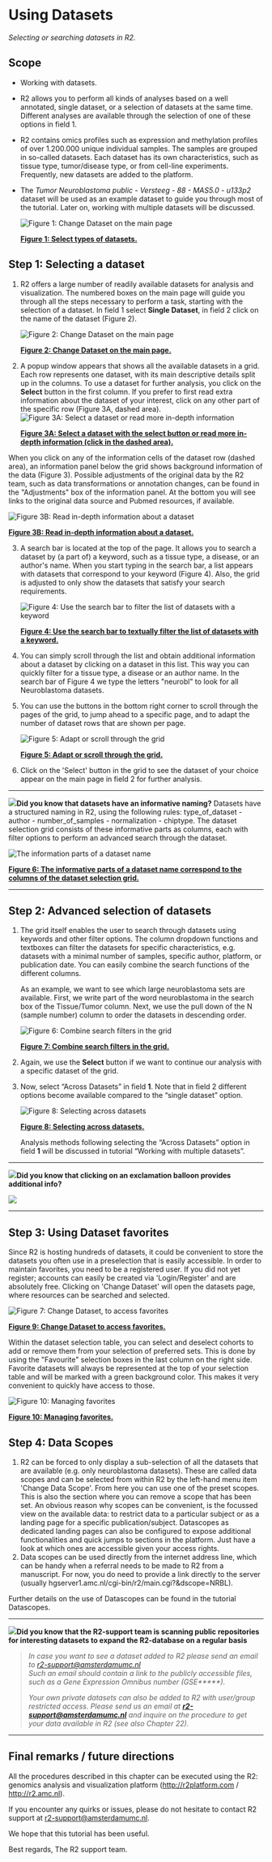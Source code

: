<a id="using_datasets"> </a>

Using Datasets
==============

*Selecting or searching datasets in R2.*

Scope
-----

- Working with datasets.
- R2 allows you to perform all kinds of analyses based on a well
    annotated, single dataset, or a selection of datasets at the
    same time. Different analyses are available through the selection
    of one of these options in field 1.
- R2 contains omics profiles such as expression and methylation profiles of over 1.200.000 unique
    individual samples. The samples are grouped in so-called datasets. Each dataset has its own characteristics, 
    such as tissue type, tumor/disease type, or from cell-line experiments. Frequently, new datasets are added to the platform.
- The *Tumor Neuroblastoma public - Versteeg - 88 - MAS5.0 -
    u133p2* dataset will be used as an example dataset to guide you
    through most of the tutorial. Later on, working with multiple
    datasets will be discussed.

   ![](_static/images/Usingdatasets/Usingdatasets_type.png "Figure 1: Change Dataset on the main page")

   [**Figure 1: Select types of datasets.**](_static/images/Usingdatasets_type.png)



Step 1: Selecting a dataset
---------------

1. R2 offers a large number of readily available datasets for analysis and visualization.
    The numbered boxes on the main page will guide you through all the steps necessary to perform a task, starting
    with the selection of a dataset. In field 1 select **Single Dataset**, in field 2 click on the name of the dataset (Figure 2).
	
    ![](_static/images/Usingdatasets/UsingDataset_selectv1a.png "Figure 2: Change Dataset on the main page")
	
    [**Figure 2: Change Dataset on the main page.**](_static/images/UsingDataset_selectv1a.png)

	
2. A popup window appears that shows all the available datasets in a grid. Each row represents one dataset, with its 
   main descriptive details split up in the columns. To use a dataset for further analysis, you click on the **Select** button in the first column. 
   If you prefer to first read extra information about the dataset of your interest, click on any other part of the specific row (Figure 3A, dashed area).
   ![](_static/images/Usingdatasets/UsingDataset_select_selectbutton.png "Figure 3A: Select a dataset or read more in-depth information")

   [**Figure 3A: Select a dataset with the select button or read more in-depth information (click in the dashed area).**](_static/images/Usingdatasets/UsingDataset_select_selectbutton.png)  

 When you click on any of the information cells of the dataset row (dashed area), an information panel below the grid 
 shows background information of the data (Figure 3). Possible adjustments of the original data by the R2 team, such as 
 data transformations or annotation changes, can be found in the "Adjustments" box of the information panel. At the bottom 
 you will see links to the original data source and Pubmed resources, if available. 

![](_static/images/Usingdatasets/UsingDataset_click_information.png "Figure 3B: Read in-depth information about a dataset")
	
[**Figure 3B:  Read in-depth information about a dataset.**](_static/images/Usingdatasets/UsingDataset_click_information.png) 

3. A search bar is located at the top of the page. It allows you to search a dataset by (a part of) a keyword, such as a tissue type, 
   a disease, or an author's name. When you start typing in the search bar, a list appears with datasets that 
   correspond to your keyword (Figure 4). Also, the grid is adjusted to only show the datasets that satisfy your search requirements.

   ![](_static/images/Usingdatasets/UsingDataset_select_dropdown_text.png "Figure 4: Use the search bar to filter the list of datasets with a keyword")

   [**Figure 4: Use the search bar to textually filter the list of datasets with a keyword.**](_static/images/Usingdatasets/UsingDataset_select_dropdown_text.png)  
   
4. You can simply scroll through the list and obtain additional information about a dataset by clicking on a dataset in this list.
   This way you can quickly filter for a tissue type, a disease or an author name. In the search bar of Figure 4 we type the letters "neurobl" to look for all Neuroblastoma datasets. 
   
5. You can use the buttons in the bottom right corner to scroll through the pages of the grid, to jump ahead to a specific page, and to adapt the number of dataset rows that are shown per page. 

    ![](_static/images/Usingdatasets/UsingDataset_scroll_through_grid.png "Figure 5: Adapt or scroll through the grid")
	
    [**Figure 5: Adapt or scroll through the grid.**](_static/images/Usingdatastes/UsingDataset_scroll_through_grid.png) 
    
6. Click on the 'Select' button in the grid to see the dataset of your choice appear on the main page in field 2 for further analysis.



----------

  ![](_static/images/R2d2_logo.png)**Did you know that datasets have an informative naming?**   Datasets have a structured naming in R2, using the following rules: type_of_dataset - author - number_of_samples - normalization - chiptype. The dataset selection grid consists of these informative parts as columns, each with filter options to perform an advanced search through the dataset.

  ![](_static/images/Usingdatasets/UsingDataset_understanding_dataset_names.png "The information parts of a dataset name")
	
  [**Figure 6: The informative parts of a dataset name correspond to the columns of the dataset selection grid.**](_static/images/Usingdatasets/UsingDataset_understanding_dataset_names.png) 

----------


Step 2: Advanced selection of datasets
---------------

1. The grid itself enables the user to search through datasets using keywords and other filter options. 
   The column dropdown functions and textboxes can filter the datasets for specific characteristics, e.g. datasets 
   with a minimal number of samples, specific author, platform, or publication date. You can easily combine the 
   search functions of the different columns.  
  
   As an example, we want to see which large neuroblastoma sets are available. First, we write part of the word 
   neuroblastoma in the search box of the Tissue/Tumor column. Next, we use the pull down of the N (sample number) column 
   to order the datasets in descending order. 
	
    ![](_static/images/Usingdatasets/UsingDataset_combine_grid_filters.png "Figure 6: Combine search filters in the grid")
	
    [**Figure 7: Combine search filters in the grid.**](_static/images/Usingdatasets/UsingDataset_combine_grid_filters.png)
	
2. Again, we use the **Select** button if we want to continue our analysis with a specific dataset of the grid. 
	
3. Now, select “Across Datasets” in field **1**. Note that in field 2
    different options become available compared to the “single
    dataset” option.
   
    ![](_static/images/Usingdatasets/UsingDatasets_SelectAcrossDatasetsInR2v1.png "Figure 8: Selecting across datasets")
	
    [**Figure 8: Selecting across datasets.**](_static/images/Usingdatasets/UsingDatasets_SelectAcrossDatasetsInR2v1.png)
	
    Analysis methods following selecting the “Across Datasets” option in field **1** will be discussed in tutorial “Working with multiple datasets”.  


-------------
 ![](_static/images/R2d2_logo.png)**Did you know that clicking on an exclamation balloon provides additional info?**      

 ![](_static/images/Usingdatasets/UsingDatasets_information_balloonv1a.png)

-------------


Step 3: Using Dataset favorites
---------------

Since R2 is hosting hundreds of datasets, it could be convenient to store the datasets you often use in a preselection that 
is easily accessible. In order to maintain favorites, you need to be a registered user. If you did not yet register; 
accounts can easily be created via 'Login/Register' and are absolutely free. Clicking on 'Change Dataset' will open the 
datasets page, where resources can be searched and selected.

![](_static/images/Usingdatasets/UsingDataset_selectv1a.png  "Figure 7: Change Dataset, to access favorites")
	
[**Figure 9: Change Dataset to access favorites.**](_static/images/Usingdatasets/UsingDataset_selectv1a.png)

Within the dataset selection table, you can select and deselect cohorts to add or remove them from your selection of 
preferred sets. This is done by using the "Favourite" selection boxes in the last column on the right side. Favorite 
datasets will always be represented at the top of your selection table and will be marked with a green background 
color. This makes it very convenient to quickly have access to those. 

![](_static/images/Usingdatasets/UsingDataset_selectfav.png "Figure 10: Managing favorites")
	
[**Figure 10: Managing favorites.**](_static/images/Usingdatasets/UsingDataset_selectfav.png)


Step 4: Data Scopes
---------------

1. R2 can be forced to only display a sub-selection of all the datasets that are available (e.g. only neuroblastoma datasets). 
    These are called data scopes and can be selected from within R2 by the left-hand menu item 'Change Data Scope'. 
    From here you can use one of the preset scopes. 
    This is also the section where you can remove a scope that has been set. 
    An obvious reason why scopes can be convenient, is the focussed view on the available data: 
    to restrict data to a particular subject or as a landing page for a specific publication/subject.
    Datascopes as dedicated landing pages can also be configured to expose additional functionalities and quick jumps to sections in the platform. 
    Just have a look at which ones are accessible given your access rights.  
2. Data scopes can be used directly from the internet address line, which can be handy when a referral needs to be made to R2 from a manuscript. For now, you do need to provide a link directly to the server (usually hgserver1.amc.nl/cgi-bin/r2/main.cgi?&dscope=NRBL).  

Further details on the use of Datascopes can be found in the tutorial Datascopes.   

----------
 ![](_static/images/R2d2_logo.png)**Did you know that the R2-support team is scanning public repositories for interesting datasets to expand the R2-database on a regular basis**      

> *In case you want to see a dataset added to R2 please send an email to r2-support@amsterdamumc.nl  
> Such an email should contain a link to the publicly accessible files, such as a Gene Expression Omnibus number (GSE\*\*\*\*\*).* 
>
> *Your own private datasets can also be added to R2 with user/group restricted access. Please send us an email at* ***<r2-support@amsterdamumc.nl>*** *and inquire on the procedure to get your data available in R2 (see also Chapter 22).*

---------------



Final remarks / future directions
---------------------------------


All the procedures described in this chapter can be executed using the R2: genomics analysis and visualization platform (http://r2platform.com / http://r2.amc.nl).

If you encounter any quirks or issues, please do not hesitate to contact R2 support at r2-support@amsterdamumc.nl.

We hope that this tutorial has been useful.

Best regards,
The R2 support team.



